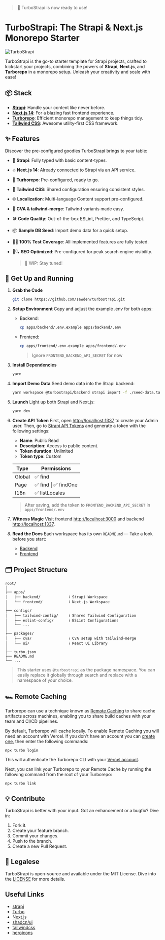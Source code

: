 > :partying_face: TurboStrapi is now ready to use!

# TurboStrapi: The Strapi & Next.js Monorepo Starter

![TurboStrapi](https://github-production-user-asset-6210df.s3.amazonaws.com/36924392/277128068-6fc3f7df-0e57-45be-bf3c-90b2c0f6e646.gif)

TurboStrapi is the go-to starter template for Strapi projects, crafted to kickstart your projects, combining the powers of **Strapi**, **Next.js**, and **Turborepo** in a monorepo setup. Unleash your creativity and scale with ease!

## 📦 Stack

- **[Strapi](https://strapi.io/)**: Handle your content like never before.
- **[Next.js 14](https://nextjs.org/)**: For a blazing fast frontend experience.
- **[Turborepo](https://turbo.build/repo)**: Efficient monorepo management to keep things tidy.
- **[Tailwind CSS](https://tailwindcss.com/)**: Awesome utility-first CSS framework.

## ✨ Features

Discover the pre-configured goodies TurboStrapi brings to your table:

- 🧩 **Strapi**: Fully typed with basic content-types.
- 🔥 **Next.js 14**: Already connected to Strapi via an API service.
- 💼 **Turborepo**: Pre-configured, ready to go.
- 🎨 **Tailwind CSS**: Shared configuration ensuring consistent styles.
- 🌐 **Localization**: Multi-language Content support pre-configured.
- 🎡 **CVA & tailwind-merge**: Tailwind variants made easy.
- 🛠️ **Code Quality**: Out-of-the-box ESLint, Prettier, and TypeScript.
- 📦 **Sample DB Seed**: Import demo data for a quick setup.
- 🚧🧪 **100% Test Coverage**: All implemented features are fully tested.
- 🚧🔍 **SEO Optimized**: Pre-configured for peak search engine visibility.

  > 🚧 WIP: Stay tuned!

## 🚀 Get Up and Running

1. **Grab the Code**

   ```bash
   git clone https://github.com/sawden/turbostrapi.git
   ```

2. **Setup Environment**
   Copy and adjust the example .env for both apps:

   - Backend:

     ```bash
     cp apps/backend/.env.example apps/backend/.env
     ```

   - Frontend:

     ```bash
     cp apps/frontend/.env.example apps/frontend/.env
     ```

     > Ignore `FRONTEND_BACKEND_API_SECRET` for now

3. **Install Dependencies**

   ```bash
   yarn
   ```

4. **Import Demo Data**
   Seed demo data into the Strapi backend:

   ```bash
   yarn workspace @turbostrapi/backend strapi import -f ./seed-data.tar.gz
   ```

5. **Launch**
   Light up both Strapi and Next.js:

   ```bash
   yarn dev
   ```

6. **Create API Token**
   First, open [http://localhost:1337](http://localhost:1337/admin) to create your Admin user. Then, go to [Strapi API Tokens](http://localhost:1337/admin/settings/api-tokens/create) and generate a token with the following settings:

   - **Name**: Public Read
   - **Description**: Access to public content.
   - **Token duration**: Unlimited
   - **Token type**: Custom

   | Type   | Permissions           |
   | ------ | --------------------- |
   | Global | ✅ find               |
   | Page   | ✅ find \| ✅ findOne |
   | I18n   | ✅ listLocales        |

   > After saving, add the token to `FRONTEND_BACKEND_API_SECRET` in `apps/frontend/.env`

7. **Witness Magic**
   Visit frontend [http://localhost:3000](http://localhost:3000) and backend [http://localhost:1337](http://localhost:1337/admin).

8. **Read the Docs**
   Each workspace has its own `README.md` — Take a look before you start:

   - [Backend](apps/backend/README.md)
   - [Frontend](apps/frontend/README.md)

## 🗂️ Project Structure

```
root/
│
├── apps/
│   ├── backend/             ℹ️ Strapi Workspace
│   └── frontend/            ℹ️ Next.js Workspace
│
├── configs/
│   ├── tailwind-config/     ℹ️ Shared Tailwind Configuration
│   ├── eslint-config/       ℹ️ ESLint Configurations
│   └── ...
│
├── packages/
│   ├── cva/                 ℹ️ CVA setup with tailwind-merge
│   └── ui/                  ℹ️ React UI Library
│
├── turbo.json
├── README.md
└── ...
```

> This starter uses `@turbostrapi` as the package namespace. You can easily replace it globally through search and replace with a namespace of your choice.

## 🏎️ Remote Caching

Turborepo can use a technique known as [Remote Caching](https://turbo.build/repo/docs/core-concepts/remote-caching) to share cache artifacts across machines, enabling you to share build caches with your team and CI/CD pipelines.

By default, Turborepo will cache locally. To enable Remote Caching you will need an account with Vercel. If you don't have an account you can [create one](https://vercel.com/signup), then enter the following commands:

```
npx turbo login
```

This will authenticate the Turborepo CLI with your [Vercel account](https://vercel.com/docs/concepts/personal-accounts/overview).

Next, you can link your Turborepo to your Remote Cache by running the following command from the root of your Turborepo:

```
npx turbo link
```

## 💡 Contribute

TurboStrapi is better with your input. Got an enhancement or a bugfix? Dive in:

1. Fork it.
2. Create your feature branch.
3. Commit your changes.
4. Push to the branch.
5. Create a new Pull Request.

## 📄 Legalese

TurboStrapi is open-source and available under the MIT License. Dive into the [LICENSE](./LICENSE) for more details.

## Useful Links

- [strapi](https://github.com/strapi/strapi)
- [Turbo](https://github.com/vercel/turbo)
- [Next.js](https://github.com/vercel/next.js)
- [shadcn/ui](https://github.com/shadcn-ui/ui)
- [tailwindcss](https://github.com/tailwindlabs/tailwindcss)
- [heroicons](https://github.com/tailwindlabs/heroicons)
